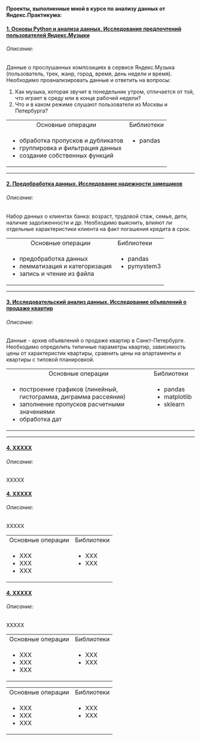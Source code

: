 **Проекты, выполненные мной в курсе по анализу данных от Яндекс.Практикума:**


#### [1. Основы Python и анализа данных. Исследование предпочтений пользователей Яндекс.Музыки](https://github.com/kisslitsyn/ya.praktikum/blob/master/01_music.ipynb)

###### Описание: 
Данные о прослушанных композициях в сервисе Яндекс.Музыка (пользователь, трек, жанр, город, время, день недели и время). Необходимо проанализировать данные и ответить на вопросы:
1. Как музыка, которая звучит в понедельник утром, отличается от той, что играет в среду или в конце рабочей недели? 
2. Что и в каком режиме слушают пользователи из Москвы и Петербурга?

<table width="100%" >
    <tr>
      <td align="center"> Основные операции </td> 
      <td> Библиотеки </td> 
    </tr> 
    <tr>
     <td align="left" >
       <ul> 
         <li> обработка пропусков и дубликатов </li> 
         <li> группировка и фильтрация данных </li>
         <li> создание собственных функций </li> 
       </ul> 
      </td> 
     <td valign="top" align="left" >  
       <ul> 
         <li> pandas </li> 
       </ul> </td> 
    </tr> 
   </table> 

---

#### [2. Предобработка данных. Исследование надежности замещиков](https://github.com/kisslitsyn/ya.praktikum/blob/master/02_credit.ipynb)

###### Описание: 
Набор данных о клиентах банка: возраст, трудовой стаж, семья, дети, наличие задолженности и др. Необходимо выяснить, влияют ли отдельные характеристики клиента на факт погашения кредита в срок.

<table width="100%" >
    <tr>
      <td align="center"> Основные операции </td> 
      <td> Библиотеки </td> 
    </tr> 
    <tr>
     <td align="left" >
       <ul> 
         <li> предобработка данных </li> 
         <li> лемматизация и категоризация </li>
         <li> запись и чтение из файла </li> 
       </ul> 
      </td> 
     <td valign="top" align="left" >  
       <ul> 
         <li> pandas </li> 
         <li> pymystem3 </li>
       </ul> </td> 
    </tr> 
   </table> 

---

#### [3. Исследовательский анализ данных. Исследование объявлений о продаже квартир](https://github.com/kisslitsyn/ya.praktikum/blob/master/03_real_estate.ipynb)

###### Описание: 
Данные - архив объявлений о продаже квартир в Санкт-Петербурге. Необходимо определить типичные параметры квартир, зависимость цены от характеристик квартиры, сравнить цены на апартаменты и квартиры с типовой планировкой.

<table width="100%" >
    <tr>
      <td align="center"> Основные операции </td> 
      <td> Библиотеки </td> 
    </tr> 
    <tr>
     <td align="left" >
       <ul> 
         <li> построение графиков (линейный, гистограмма, диграмма рассеяния) </li> 
         <li> заполнение пропусков расчетными значениями </li>
         <li> обработка дат </li> 
       </ul> 
      </td> 
     <td valign="top" align="left" >  
       <ul> 
         <li> pandas </li> 
         <li> matplotlib </li>
         <li> sklearn </li>
       </ul> </td> 
    </tr> 
   </table> 

---

#### [4. XXXXX](https://github.com/kisslitsyn/ya.praktikum/blob/master/02_credit.ipynb)

###### Описание: 
XXXXX

<table width="100%" >
    <tr>
      <td align="center"> Основные операции </td> 
      <td> Библиотеки </td> 
    </tr> 
    <tr>
     <td align="left" >
       <ul> 
         <li> XXX </li> 
         <li> XXX </li>
         <li> XXX </li> 
       </ul> 
      </td> 
     <td valign="top" align="left" >  
       <ul> 
         <li> XXX </li> 
         <li> XXX </li>
       </ul> </td> 
    </tr> 
   </tabl

---

#### [4. XXXXX](https://github.com/kisslitsyn/ya.praktikum/blob/master/02_credit.ipynb)

###### Описание: 
XXXXX

<table width="100%" >
    <tr>
      <td align="center"> Основные операции </td> 
      <td> Библиотеки </td> 
    </tr> 
    <tr>
     <td align="left" >
       <ul> 
         <li> XXX </li> 
         <li> XXX </li>
         <li> XXX </li> 
       </ul> 
      </td> 
     <td valign="top" align="left" >  
       <ul> 
         <li> XXX </li> 
         <li> XXX </li>
       </ul> </td> 
    </tr> 
   </tabl

---

#### [4. XXXXX](https://github.com/kisslitsyn/ya.praktikum/blob/master/02_credit.ipynb)

###### Описание: 
XXXXX

<table width="100%" >
    <tr>
      <td align="center"> Основные операции </td> 
      <td> Библиотеки </td> 
    </tr> 
    <tr>
     <td align="left" >
       <ul> 
         <li> XXX </li> 
         <li> XXX </li>
         <li> XXX </li> 
       </ul> 
      </td> 
     <td valign="top" align="left" >  
       <ul> 
         <li> XXX </li> 
         <li> XXX </li>
       </ul> </td> 
    </tr> 
   </tabl


